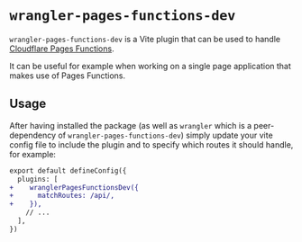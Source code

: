 # `wrangler-pages-functions-dev`

`wrangler-pages-functions-dev` is a Vite plugin that can be used to handle [Cloudflare Pages Functions](https://developers.cloudflare.com/pages/functions/).

It can be useful for example when working on a single page application that makes use of Pages Functions.

## Usage

After having installed the package (as well as `wrangler` which is a peer-dependency of `wrangler-pages-functions-dev`) simply update your vite config file to include the plugin and to specify which routes it should handle, for example:

```diff
export default defineConfig({
  plugins: [
+    wranglerPagesFunctionsDev({
+      matchRoutes: /api/,
+    }),
    // ...
  ],
})
```
